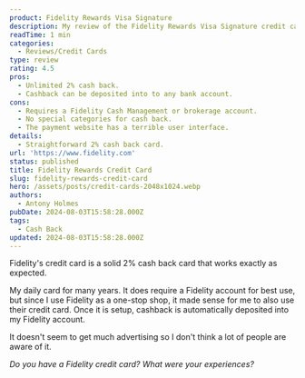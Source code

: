 ```yaml
---
product: Fidelity Rewards Visa Signature
description: My review of the Fidelity Rewards Visa Signature credit card.
readTime: 1 min
categories:
  - Reviews/Credit Cards
type: review
rating: 4.5
pros:
  - Unlimited 2% cash back.
  - Cashback can be deposited into to any bank account.
cons:
  - Requires a Fidelity Cash Management or brokerage account.
  - No special categories for cash back.
  - The payment website has a terrible user interface.
details:
  - Straightforward 2% cash back card.
url: 'https://www.fidelity.com'
status: published
title: Fidelity Rewards Credit Card
slug: fidelity-rewards-credit-card
hero: /assets/posts/credit-cards-2048x1024.webp
authors:
  - Antony Holmes
pubDate: 2024-08-03T15:58:28.000Z
tags:
  - Cash Back
updated: 2024-08-03T15:58:28.000Z
---
```


Fidelity's credit card is a solid 2% cash back card that works exactly as expected.

<!-- end -->

My daily card for many years. It does require a Fidelity account for best use, but since I use Fidelity as a one-stop shop, it made sense for me to also use their credit card. Once it is setup, cashback is automatically deposited into my Fidelity account.

It doesn't seem to get much advertising so I don't think a lot of people are aware of it.

*Do you have a Fidelity credit card? What were your experiences?*
